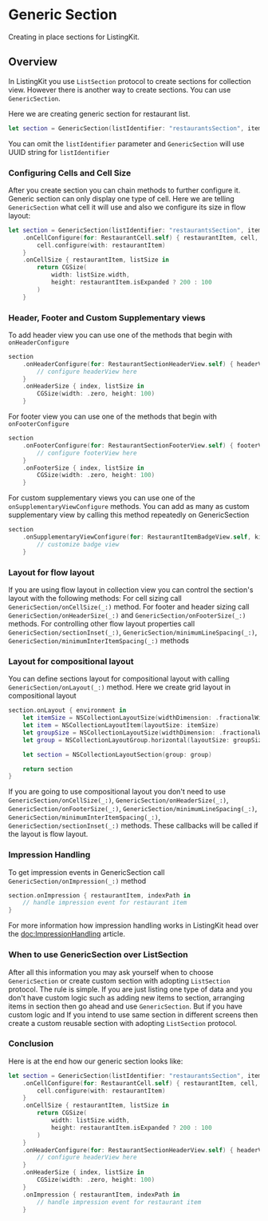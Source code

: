 # Generic Section

Creating in place sections for ListingKit.

## Overview

In ListingKit you use ``ListSection`` protocol to create sections for collection view. However there is another way to create sections. You can use `GenericSection`.

Here we are creating generic section for restaurant list.
```swift
let section = GenericSection(listIdentifier: "restaurantsSection", items: restaurantItems)
```
You can omit the `listIdentifier` parameter and `GenericSection` will use UUID string for `listIdentifier`

### Configuring Cells and Cell Size

After you create section you can chain methods to further configure it. Generic section can only display one type of cell. Here we are telling `GenericSection` what cell it will use and also we configure its size in flow layout:
```swift
let section = GenericSection(listIdentifier: "restaurantsSection", items: restaurantItems)
    .onCellConfigure(for: RestaurantCell.self) { restaurantItem, cell, indexPath in
        cell.configure(with: restaurantItem)
    }
    .onCellSize { restaurantItem, listSize in
        return CGSize(
            width: listSize.width,
            height: restaurantItem.isExpanded ? 200 : 100
        )
    }
```

### Header, Footer and Custom Supplementary views

To add header view you can use one of the methods that begin with `onHeaderConfigure`
```swift
section
    .onHeaderConfigure(for: RestaurantSectionHeaderView.self) { headerView, indexPath in
        // configure headerView here
    }
    .onHeaderSize { index, listSize in
        CGSize(width: .zero, height: 100)
    }
```

For footer view you can use one of the methods that begin with `onFooterConfigure`
```swift
section
    .onFooterConfigure(for: RestaurantSectionFooterView.self) { footerView, indexPath in
        // configure footerView here
    }
    .onFooterSize { index, listSize in
        CGSize(width: .zero, height: 100)
    }
```

For custom supplementary views you can use one of the `onSupplementaryViewConfigure` methods. You can add as many as custom supplementary view by calling this method repeatedly on GenericSection
```swift
section
    .onSupplementaryViewConfigure(for: RestaurantItemBadgeView.self, kind: "badge") { badgeView, indexPath in
        // customize badge view
    }
```

### Layout for flow layout
If you are using flow layout in collection view you can control the section's layout with the following methods: For cell sizing call ``GenericSection/onCellSize(_:)`` method. For footer and header sizing call ``GenericSection/onHeaderSize(_:)`` and ``GenericSection/onFooterSize(_:)`` methods. For controlling other flow layout properties call ``GenericSection/sectionInset(_:)``, ``GenericSection/minimumLineSpacing(_:)``, ``GenericSection/minimumInterItemSpacing(_:)`` methods

### Layout for compositional layout
You can define sections layout for compositional layout with calling ``GenericSection/onLayout(_:)`` method. Here we create grid layout in compositional layout
```swift
section.onLayout { environment in
    let itemSize = NSCollectionLayoutSize(widthDimension: .fractionalWidth(0.5), heightDimension: .fractionalHeight(1.0))
    let item = NSCollectionLayoutItem(layoutSize: itemSize)
    let groupSize = NSCollectionLayoutSize(widthDimension: .fractionalWidth(1.0), heightDimension: .fractionalWidth(0.5))
    let group = NSCollectionLayoutGroup.horizontal(layoutSize: groupSize, subitems: [item])

    let section = NSCollectionLayoutSection(group: group)

    return section
}
```
If you are going to use compositional layout you don't need to use ``GenericSection/onCellSize(_:)``, ``GenericSection/onHeaderSize(_:)``, ``GenericSection/onFooterSize(_:)``, ``GenericSection/minimumLineSpacing(_:)``, ``GenericSection/minimumInterItemSpacing(_:)``, ``GenericSection/sectionInset(_:)`` methods. These callbacks will be called if the layout is flow layout.

### Impression Handling
To get impression events in GenericSection call ``GenericSection/onImpression(_:)`` method
```swift
section.onImpression { restaurantItem, indexPath in
    // handle impression event for restaurant item
}
```
For more information how impression handling works in ListingKit head over the <doc:ImpressionHandling> article.

### When to use GenericSection over ListSection
After all this information you may ask yourself when to choose ``GenericSection`` or create custom section with adopting ``ListSection`` protocol. The rule is simple. If you are just listing one type of data and you don't have custom logic such as adding new items to section, arranging items in section then go ahead and use ``GenericSection``. But if you have custom logic and If you intend to use same section in different screens then create a custom reusable section with adopting ``ListSection`` protocol.

### Conclusion
Here is at the end how our generic section looks like:
```swift
let section = GenericSection(listIdentifier: "restaurantsSection", items: restaurantItems)
    .onCellConfigure(for: RestaurantCell.self) { restaurantItem, cell, indexPath in
        cell.configure(with: restaurantItem)
    }
    .onCellSize { restaurantItem, listSize in
        return CGSize(
            width: listSize.width,
            height: restaurantItem.isExpanded ? 200 : 100
        )
    }
    .onHeaderConfigure(for: RestaurantSectionHeaderView.self) { headerView, indexPath in
        // configure headerView here
    }
    .onHeaderSize { index, listSize in
        CGSize(width: .zero, height: 100)
    }
    .onImpression { restaurantItem, indexPath in
        // handle impression event for restaurant item
    }
```
